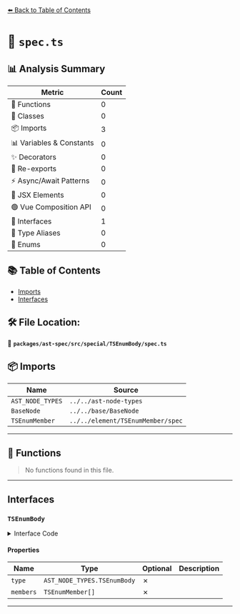 [⬅️ Back to Table of Contents](../../../../../index.md)

# 📄 `spec.ts`

## 📊 Analysis Summary

| Metric | Count |
|--------|-------|
| 🔧 Functions | 0 |
| 🧱 Classes | 0 |
| 📦 Imports | 3 |
| 📊 Variables & Constants | 0 |
| ✨ Decorators | 0 |
| 🔄 Re-exports | 0 |
| ⚡ Async/Await Patterns | 0 |
| 💠 JSX Elements | 0 |
| 🟢 Vue Composition API | 0 |
| 📐 Interfaces | 1 |
| 📑 Type Aliases | 0 |
| 🎯 Enums | 0 |

## 📚 Table of Contents

- [Imports](#imports)
- [Interfaces](#interfaces)

## 🛠️ File Location:
📂 **`packages/ast-spec/src/special/TSEnumBody/spec.ts`**

## 📦 Imports

| Name | Source |
|------|--------|
| `AST_NODE_TYPES` | `../../ast-node-types` |
| `BaseNode` | `../../base/BaseNode` |
| `TSEnumMember` | `../../element/TSEnumMember/spec` |


---

## 🔧 Functions

> No functions found in this file.


---

## Interfaces

### `TSEnumBody`

<details><summary>Interface Code</summary>

```ts
export interface TSEnumBody extends BaseNode {
  type: AST_NODE_TYPES.TSEnumBody;
  members: TSEnumMember[];
}
```
</details>

#### Properties

| Name | Type | Optional | Description |
|------|------|----------|-------------|
| `type` | `AST_NODE_TYPES.TSEnumBody` | ✗ |  |
| `members` | `TSEnumMember[]` | ✗ |  |


---